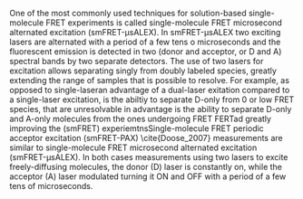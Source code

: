 One of the most commonly used techniques for solution-based single-molecule FRET
experiments is called single-molecule FRET microsecond alternated excitation (smFRET-μsALEX). In smFRET-μsALEX two exciting lasers are alternated with a
period of a few tens o microseconds and the fluorescent emission is
detected in two (donor and acceptor, or D and A) spectral bands by two 
separate detectors. The use of two lasers for excitation allows separating singly from doubly labeled species, greatly extending the range of samples that is possible to resolve. For example, as opposed to single-laseran advantage of a dual-laser exitation 
compared to a single-laser excitation, is the abiltiy to separate D-only from 0 or low FRET species,  that are unresolvable in  advantage is the ability to separate D-only and A-only molecules from the ones undergoing FRET FERTad greatly improving the (smFRET) experiemtnsSingle-molecule FRET periodic acceptor excitation (smFRET-PAX) \cite{Doose_2007} measurements are similar to single-molecule FRET microsecond alternated excitation (smFRET-μsALEX). In both cases measurements using two lasers to excite freely-diffusing molecules, the
donor (D) laser is constantly on, while the acceptor (A) laser modulated
turning it ON and OFF with a period of a few tens of microseconds.